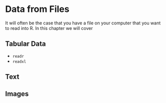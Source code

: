# Data from Files

It will often be the case that you have a file on your computer that you want 
to read into R. In this chapter we will cover

## Tabular Data

- `readr`
- `readxl`

## Text

## Images
